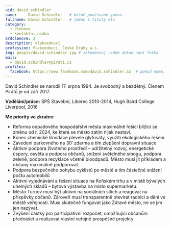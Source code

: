 ```yaml
---
uid: david.schindler
name:     David Schindler  	# běžně používáné jméno
fullname: David Schindler  	# jméno s tituly etc.
category:
  - clenove
  - kontaktni_osoba
ordclenove: 3  
description: Vlakvedoucí
profession: Vlakvedoucí, České Dráhy a.s.
img: people/david-schindler.jpg # zakomentuj radek dokud není fotka
mail:
  - david.schindler@pirati.cz
profiles:
  facebook: https://www.facebook.com/david.schindler.52  # pokud nema, staci smazat tuto radku
---
```


David Schindler se narodil 17. srpna 1994. Je svobodný a bezdětný. Členem Pirátů je od září 2017.

**Vzdělání/práce:** SPŠ Stavební, Liberec 2010-2014, Hugh Baird College Liverpool, 2016

**Mé priority ve zkratce:**
- Reforma odpadového hospodářství města maximálně řešící blížící se změnu od r. 2024, ke které se město zatím nijak nestaví. 	
- Konec chemické likvidace plevele glyfosáty, využití ekologického řešení.
- Zavedení parkovného na 30‘ zdarma a tím zlepšení dopravní situace 	
- Aktivní podpora životního prostředí – udržitelný rozvoj, energetické úspory, osvěta a podpora občanů, snížení světelného smogu, podpora zeleně, podpora recyklace včetně bioodpadů. Město musí jít příkladem a občany maximálně podporovat. 	
- Podpora bezpečného pohybu cyklistů po městě a tím částečné snížení počtu automobilů
- Aktivní vyjednávání a řešení situace na Koňském trhu a v místě bývalých uhelných skladů – bytová výstavba na místo supermarketu. 
- Město Turnov musí být aktivní na sociálních sítích a reagovat na příspěvky občanů. Zároveň musí transparentně otevírat radnici a dění ve městě veřejnosti. Musí skutečně fungovat jako Zdravé město, ne se jím jen nazývat. 	
- Zvýšení částky pro participativní rozpočet, umožňující občanům přednášet a realizovat vlastní veřejně prospěšné projekty
